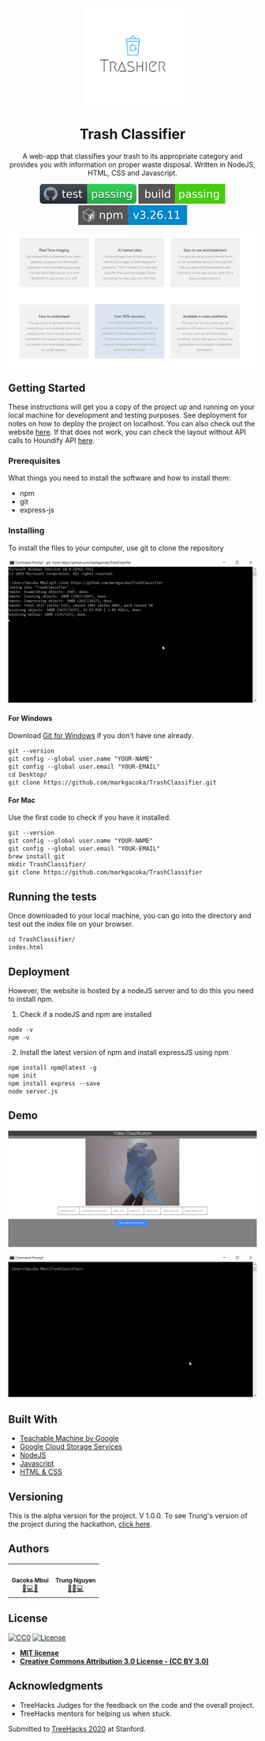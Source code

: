 <p align="center">
  <a href="https://trashier.appspot.com">
    <img width="200" src="images/trashier-logo.png">
  </a>
</p>

<h1 align="center">Trash Classifier</h1>
<div align="center">
A web-app that classifies your trash to its appropriate category and provides you with information on proper waste disposal. Written in NodeJS, HTML, CSS and Javascript. 

[![Testing](https://github.com/markgacoka/TrashClassifier/blob/master/images/badge.svg)](https://github.com/markgacoka/TrashClassifier/issues)
[![Build Passing](https://github.com/markgacoka/TrashClassifier/blob/master/images/build.svg)](https://trashier.appspot.com)
[![NPM downloads](https://github.com/markgacoka/TrashClassifier/blob/master/images/npm.svg)](https://docs.npmjs.com/)

</div>

[![Features](https://github.com/markgacoka/TrashClassifier/blob/master/images/features.png)](http://trashier.appspot.com/)

## Getting Started

These instructions will get you a copy of the project up and running on your local machine for development and testing purposes. See deployment for notes on how to deploy the project on localhost. You can also check out the website [here](http://trashier.appspot.com/). If that does not work, you can check the layout without API calls to Houndify API [here](https://treehacks.netlify.com/).

### Prerequisites

What things you need to install the software and how to install them:
* npm
* git
* express-js

### Installing

To install the files to your computer, use git to clone the repository

[![Tutorial Video](https://github.com/markgacoka/TrashClassifier/blob/master/images/git-clone.gif)](https://help.github.com/en/github/creating-cloning-and-archiving-repositories/cloning-a-repository)


#### For Windows
Download [Git for Windows](https://gitforwindows.org/) if you don't have one already.

```
git --version
git config --global user.name "YOUR-NAME"
git config --global user.email "YOUR-EMAIL"
cd Desktop/
git clone https://github.com/markgacoka/TrashClassifier.git
```

#### For Mac
Use the first code to check if you have it installed.

```
git --version
git config --global user.name "YOUR-NAME"
git config --global user.email "YOUR-EMAIL"
brew install git
mkdir TrashClassifier/
git clone https://github.com/markgacoka/TrashClassifier
```

## Running the tests

Once downloaded to your local machine, you can go into the directory and test out the index file on your browser.

```
cd TrashClassifier/
index.html
```

## Deployment

However, the website is hosted by a nodeJS server and to do this you need to install npm.
1. Check if a nodeJS and npm are installed

```
node -v
npm -v
```

2. Install the latest version of npm and install expressJS using npm
```
npm install npm@latest -g
npm init
npm install express --save
node server.js
```

## Demo

[![Classification](https://raw.githubusercontent.com/markgacoka/TrashClassifier/master/images/paper.png)](https://raw.githubusercontent.com/markgacoka/TrashClassifier/master/images/paper.png)


[![Node Server](https://github.com/markgacoka/TrashClassifier/blob/master/images/node-server.gif)](https://deploybot.com/blog/guest-post-how-to-set-up-and-deploy-nodejs-express-application-for-production)

## Built With

* [Teachable Machine by Google](https://teachablemachine.withgoogle.com/)
* [Google Cloud Storage Services](https://cloud.google.com/gcp/getting-started)
* [NodeJS](https://nodejs.org/en/docs/)
* [Javascript](https://developer.mozilla.org/en-US/docs/Web/JavaScript)
* [HTML & CSS](https://developer.mozilla.org/en-US/docs/Web/CSS)

## Versioning

This is the alpha version for the project. V 1.0.0.
To see Trung's version of the project during the hackathon, [click here](https://treehacks-trashier.appspot.com/).

## Authors
<table>
  <tr>
    <td align="center"><a href="https://github.com/markgacoka"><img src="https://avatars2.githubusercontent.com/u/23658445?s=460&v=4" width="100px;" alt=""/><br /><sub><b>Gacoka Mbui</b></sub></a><br /><a href="https://github.com/markgacoka/SafePath" title="Backend and Documentation">📖💻🤔</a></td>
    <td align="center"><a href="https://github.com/Nguyen-ATrung"><img src="https://avatars2.githubusercontent.com/u/55957585?s=460&v=4" width="100px;" alt=""/><br /><sub><b>Trung Nguyen</b></sub></a><br /><a href="https://github.com/Nguyen-ATrung/Treehacks" title="Front End, Marketing and Design">🐛🎨💻</a></td>
  </tr>
</table>

## License

[![CC0](https://licensebuttons.net/p/zero/1.0/88x31.png)](https://creativecommons.org/publicdomain/zero/1.0/)
[![License](http://img.shields.io/:license-mit-blue.svg?style=flat-square)](http://badges.mit-license.org)

- **[MIT license](http://opensource.org/licenses/mit-license.php)**
- **[Creative Commons Attribution 3.0 License - (CC BY 3.0)](https://colorlib.com/wp/template/imagine/)**

## Acknowledgments
* TreeHacks Judges for the feedback on the code and the overall project.
* TreeHacks mentors for helping us when stuck.

Submitted to [TreeHacks 2020](https://devpost.com/software/trashier) at Stanford.

